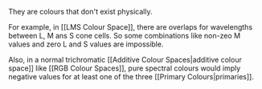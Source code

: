 They are colours that don't exist physically.

For example, in [[LMS Colour Space]], there are overlaps for wavelengths between L, M ans S cone cells. So some combinations like non-zeo M values and zero L and S values are impossible.

Also, in a normal trichromatic [[Additive Colour Spaces|additive colour space]] like [[RGB Colour Spaces]], pure spectral colours would imply negative values for at least one of the three [[Primary Colours|primaries]].